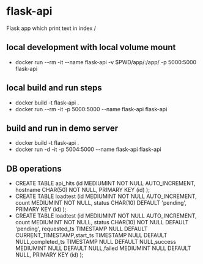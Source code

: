 # flask-api


Flask app which print text in index /

## local development with local volume mount

- docker run --rm -it --name flask-api -v $PWD/app/:/app/ -p 5000:5000 flask-api

## local build and run steps

- docker build -t flask-api .
- docker run --rm -it -p 5000:5000 --name flask-api flask-api


## build and run in demo server

- docker build -t flask-api .
- docker run -d -it -p 5004:5000 --name flask-api flask-api

## DB operations
- CREATE TABLE api_hits (id MEDIUMINT NOT NULL AUTO_INCREMENT, hostname CHAR(50) NOT NULL, PRIMARY KEY (id) );
- CREATE TABLE loadtest (id MEDIUMINT NOT NULL AUTO_INCREMENT, count MEDIUMINT NOT NULL, status CHAR(10) DEFAULT 'pending', PRIMARY KEY (id) );
- CREATE TABLE loadtest (id MEDIUMINT NOT NULL AUTO_INCREMENT, count MEDIUMINT NOT NULL, status CHAR(10) NOT NULL DEFAULT 'pending', requested_ts TIMESTAMP NULL DEFAULT CURRENT_TIMESTAMP,start_ts TIMESTAMP NULL DEFAULT NULL,completed_ts TIMESTAMP NULL DEFAULT NULL,success MEDIUMINT NULL DEFAULT NULL,failed MEDIUMINT NULL DEFAULT NULL, PRIMARY KEY (id) );
